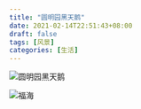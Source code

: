 ```yaml
---
title: "圆明园黑天鹅"
date: 2021-02-14T22:51:43+08:00
draft: false
tags: [风景]
categories: [生活]
---
```


![圆明园黑天鹅](https://cdn.jsdelivr.net/gh/ai0376/ownwiki.pic.0@0.5/IMG_20210212_133303.jpg)
<!--more-->

![福海](https://cdn.jsdelivr.net/gh/ai0376/ownwiki.pic.0@0.5/IMG_20210212_135039.jpg)